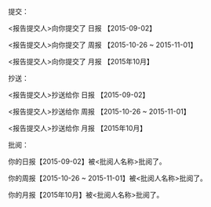 提交：

&lt;报告提交人&gt;向你提交了 日报 【2015-09-02】

&lt;报告提交人&gt;向你提交了 周报 【2015-10-26 ~ 2015-11-01】

&lt;报告提交人&gt;向你提交了 月报 【2015年10月】

抄送：

&lt;报告提交人&gt;抄送给你 日报 【2015-09-02】

&lt;报告提交人&gt;抄送给你 周报 【2015-10-26 ~ 2015-11-01】

&lt;报告提交人&gt;抄送给你 月报 【2015年10月】

批阅：

你的日报【2015-09-02】被&lt;批阅人名称&gt;批阅了。

你的周报【2015-10-26 ~ 2015-11-01】被&lt;批阅人名称&gt;批阅了。

你的月报【2015年10月】被&lt;批阅人名称&gt;批阅了。

